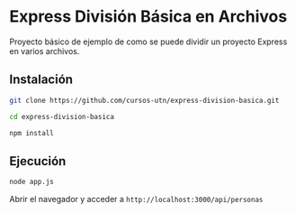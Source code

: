 # Express División Básica en Archivos

Proyecto básico de ejemplo de como se puede dividir un proyecto Express en varios archivos.

## Instalación

```bash
git clone https://github.com/cursos-utn/express-division-basica.git
```

```bash
cd express-division-basica
```

```bash
npm install
```

## Ejecución

```bash
node app.js
```

Abrir el navegador y acceder a `http://localhost:3000/api/personas`
